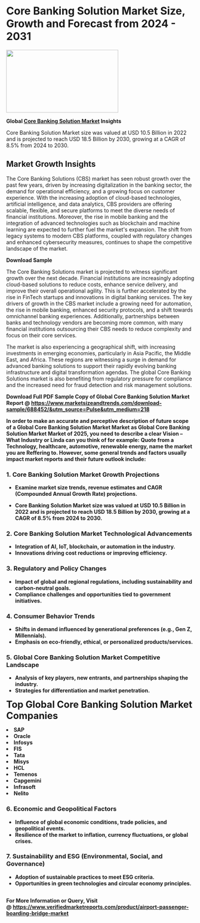 <H1>Core Banking Solution Market Size, Growth and Forecast from 2024 - 2031</H1><img class="aligncenter size-medium wp-image-584254" src="https://thirdeyenews.in/wp-content/uploads/2024/09/Global-Market-Research-300x168.jpeg" alt="" width="300" height="168" /><p><strong>Global&nbsp;<a href="https://www.marketsizeandtrends.com/download-sample/688452/&amp;utm_source=Pulse&amp;utm_medium=218">Core Banking Solution Market</a> Insights</strong></p><p>Core Banking Solution Market size was valued at USD 10.5 Billion in 2022 and is projected to reach USD 18.5 Billion by 2030, growing at a CAGR of 8.5% from 2024 to 2030.</p><p><h2>Market Growth Insights</h2> <p>The Core Banking Solutions (CBS) market has seen robust growth over the past few years, driven by increasing digitalization in the banking sector, the demand for operational efficiency, and a growing focus on customer experience. With the increasing adoption of cloud-based technologies, artificial intelligence, and data analytics, CBS providers are offering scalable, flexible, and secure platforms to meet the diverse needs of financial institutions. Moreover, the rise in mobile banking and the integration of advanced technologies such as blockchain and machine learning are expected to further fuel the market's expansion. The shift from legacy systems to modern CBS platforms, coupled with regulatory changes and enhanced cybersecurity measures, continues to shape the competitive landscape of the market.</p> <p><strong>Download Sample</strong></p> <p>The Core Banking Solutions market is projected to witness significant growth over the next decade. Financial institutions are increasingly adopting cloud-based solutions to reduce costs, enhance service delivery, and improve their overall operational agility. This is further accelerated by the rise in FinTech startups and innovations in digital banking services. The key drivers of growth in the CBS market include a growing need for automation, the rise in mobile banking, enhanced security protocols, and a shift towards omnichannel banking experiences. Additionally, partnerships between banks and technology vendors are becoming more common, with many financial institutions outsourcing their CBS needs to reduce complexity and focus on their core services.</p> <p>The market is also experiencing a geographical shift, with increasing investments in emerging economies, particularly in Asia Pacific, the Middle East, and Africa. These regions are witnessing a surge in demand for advanced banking solutions to support their rapidly evolving banking infrastructure and digital transformation agendas. The global Core Banking Solutions market is also benefiting from regulatory pressure for compliance and the increased need for fraud detection and risk management solutions.</p> <p><strong></p><p><span class=""><strong>Download Full PDF Sample Copy of Global Core Banking Solution Market Report</strong> @ <a href="https://www.marketsizeandtrends.com/download-sample/688452/&amp;utm_source=Pulse&amp;utm_medium=218" target="_blank">https://www.marketsizeandtrends.com/download-sample/688452/&amp;utm_source=Pulse&amp;utm_medium=218</a></span></p><p>In order to make an accurate and perceptive description of future scope of a Global&nbsp;Core Banking Solution Market Market as Global&nbsp;Core Banking Solution Market Market of 2025, you need to describe a clear Vision &ndash; What Industry or Linda can you think of for example: Quote from a Technology, healthcare, automotive, renewable energy, name the market you are Reffering to. However, some general trends and factors usually impact market reports and their future outlook include:</p><h3>1.&nbsp;<strong>Core Banking Solution Market Growth Projections</strong></h3><ul><li>Examine market size trends, revenue estimates and CAGR (Compounded Annual Growth Rate) projections.</li><li><p>Core Banking Solution Market size was valued at USD 10.5 Billion in 2022 and is projected to reach USD 18.5 Billion by 2030, growing at a CAGR of 8.5% from 2024 to 2030.</p></li></ul><h3>2.&nbsp;<strong>Core Banking Solution Market Technological Advancements</strong></h3><ul><li>Integration of AI, IoT, blockchain, or automation in the industry.</li><li>Innovations driving cost reductions or improving efficiency.</li></ul><h3>3.&nbsp;<strong>Regulatory and Policy Changes</strong></h3><ul><li>Impact of global and regional regulations, including sustainability and carbon-neutral goals.</li><li>Compliance challenges and opportunities tied to government initiatives.</li></ul><h3>4.&nbsp;<strong>Consumer Behavior Trends</strong></h3><ul><li>Shifts in demand influenced by generational preferences (e.g., Gen Z, Millennials).</li><li>Emphasis on eco-friendly, ethical, or personalized products/services.</li></ul><h3>5.&nbsp;<strong>Global Core Banking Solution Market Competitive Landscape</strong></h3><ul><li>Analysis of key players, new entrants, and partnerships shaping the industry.</li><li>Strategies for differentiation and market penetration.</li></ul><p data-pm-slice="1 1 []"><span style="color: inherit; font-family: inherit; font-size: 25px;">Top Global Core Banking Solution Market Companies</span></p><div class="" data-test-id=""><p><li>SAP</li><li> Oracle</li><li> Infosys</li><li> FIS</li><li> Tata</li><li> Misys</li><li> HCL</li><li> Temenos</li><li> Capgemini</li><li> Infrasoft</li><li> Nelito</li></p></div><h3>6.&nbsp;<strong>Economic and Geopolitical Factors</strong></h3><ul><li>Influence of global economic conditions, trade policies, and geopolitical events.</li><li>Resilience of the market to inflation, currency fluctuations, or global crises.</li></ul><h3>7.&nbsp;<strong>Sustainability and ESG (Environmental, Social, and Governance)</strong></h3><ul><li>Adoption of sustainable practices to meet ESG criteria.</li><li>Opportunities in green technologies and circular economy principles.</li></ul><h2><strong style="font-size: 14px;">For More Information or Query, Visit @&nbsp;</strong><a style="background-color: #ffffff; font-size: 14px;" href="https://www.marketsizeandtrends.com/report/core-banking-solution-market/" target="_blank">https://www.verifiedmarketreports.com/product/airport-passenger-boarding-bridge-market</a></h2>
